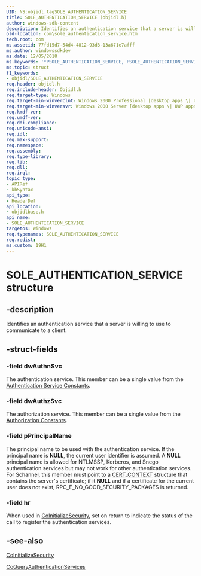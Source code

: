 ```yaml
---
UID: NS:objidl.tagSOLE_AUTHENTICATION_SERVICE
title: SOLE_AUTHENTICATION_SERVICE (objidl.h)
author: windows-sdk-content
description: Identifies an authentication service that a server is willing to use to communicate to a client.
old-location: com\sole_authentication_service.htm
tech.root: com
ms.assetid: 77fd15d7-54d4-4812-93d3-13a671e7afff
ms.author: windowssdkdev
ms.date: 12/05/2018
ms.keywords: '*PSOLE_AUTHENTICATION_SERVICE, PSOLE_AUTHENTICATION_SERVICE, PSOLE_AUTHENTICATION_SERVICE structure pointer [COM], SOLE_AUTHENTICATION_SERVICE, SOLE_AUTHENTICATION_SERVICE structure [COM], _com_SOLE_AUTHENTICATION_SERVICE, com.sole_authentication_service, objidlbase/PSOLE_AUTHENTICATION_SERVICE, objidlbase/SOLE_AUTHENTICATION_SERVICE, tagSOLE_AUTHENTICATION_SERVICE'
ms.topic: struct
f1_keywords:
- objidl/SOLE_AUTHENTICATION_SERVICE
req.header: objidl.h
req.include-header: Objidl.h
req.target-type: Windows
req.target-min-winverclnt: Windows 2000 Professional [desktop apps \| UWP apps]
req.target-min-winversvr: Windows 2000 Server [desktop apps \| UWP apps]
req.kmdf-ver: 
req.umdf-ver: 
req.ddi-compliance: 
req.unicode-ansi: 
req.idl: 
req.max-support: 
req.namespace: 
req.assembly: 
req.type-library: 
req.lib: 
req.dll: 
req.irql: 
topic_type:
- APIRef
- kbSyntax
api_type:
- HeaderDef
api_location:
- objidlbase.h
api_name:
- SOLE_AUTHENTICATION_SERVICE
targetos: Windows
req.typenames: SOLE_AUTHENTICATION_SERVICE
req.redist: 
ms.custom: 19H1
---
```


# SOLE_AUTHENTICATION_SERVICE structure


## -description


Identifies an authentication service that a server is willing to use to communicate to a client.


## -struct-fields




### -field dwAuthnSvc

The authentication service. This member can be a single value from the <a href="https://docs.microsoft.com/windows/desktop/com/com-authentication-service-constants">Authentication Service Constants</a>.


### -field dwAuthzSvc

The authorization service. This member can be a single value from the <a href="https://docs.microsoft.com/windows/desktop/com/com-authorization-constants">Authorization Constants</a>.


### -field pPrincipalName

The principal name to be used with the authentication service. If the principal name is <b>NULL</b>, the current user identifier is assumed. A <b>NULL</b> principal name is allowed for NTLMSSP, Kerberos, and Snego authentication services but may not work for other authentication services. For Schannel, this member must point to a <a href="https://docs.microsoft.com/windows/desktop/api/wincrypt/ns-wincrypt-cert_context">CERT_CONTEXT</a> structure that contains the server's certificate; if it <b>NULL</b> and if a certificate for the current user does not exist, RPC_E_NO_GOOD_SECURITY_PACKAGES is returned.


### -field hr

When used in <a href="https://docs.microsoft.com/windows/desktop/api/combaseapi/nf-combaseapi-coinitializesecurity">CoInitializeSecurity</a>, set on return to indicate the status of the call to register the authentication services.



## -see-also




<a href="https://docs.microsoft.com/windows/desktop/api/combaseapi/nf-combaseapi-coinitializesecurity">CoInitializeSecurity</a>



<a href="https://docs.microsoft.com/windows/desktop/api/combaseapi/nf-combaseapi-coqueryauthenticationservices">CoQueryAuthenticationServices</a>
 

 

